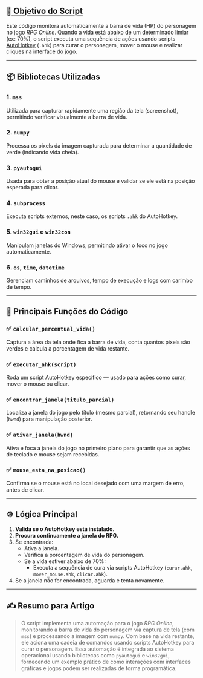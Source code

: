 ## 🎯[ **Objetivo do Script**](https://github.com/FranciscoWallison/Estudos---motorSO/blob/main/ferramentas/python/bot/Script.py)
Este código monitora automaticamente a barra de vida (HP) do personagem no jogo *RPG Online*. Quando a vida está abaixo de um determinado limiar (ex: 70%), o script executa uma sequência de ações usando scripts [AutoHotkey](https://www.autohotkey.com/) (`.ahk`) para curar o personagem, mover o mouse e realizar cliques na interface do jogo.

---

## 📦 **Bibliotecas Utilizadas**

### 1. **`mss`**
Utilizada para capturar rapidamente uma região da tela (screenshot), permitindo verificar visualmente a barra de vida.

### 2. **`numpy`**
Processa os pixels da imagem capturada para determinar a quantidade de verde (indicando vida cheia).

### 3. **`pyautogui`**
Usada para obter a posição atual do mouse e validar se ele está na posição esperada para clicar.

### 4. **`subprocess`**
Executa scripts externos, neste caso, os scripts `.ahk` do AutoHotkey.

### 5. **`win32gui` e `win32con`**
Manipulam janelas do Windows, permitindo ativar o foco no jogo automaticamente.

### 6. **`os`, `time`, `datetime`**
Gerenciam caminhos de arquivos, tempo de execução e logs com carimbo de tempo.

---

## 🔧 **Principais Funções do Código**

### ✅ `calcular_percentual_vida()`
Captura a área da tela onde fica a barra de vida, conta quantos pixels são verdes e calcula a porcentagem de vida restante.

### ✅ `executar_ahk(script)`
Roda um script AutoHotkey específico — usado para ações como curar, mover o mouse ou clicar.

### ✅ `encontrar_janela(titulo_parcial)`
Localiza a janela do jogo pelo título (mesmo parcial), retornando seu handle (`hwnd`) para manipulação posterior.

### ✅ `ativar_janela(hwnd)`
Ativa e foca a janela do jogo no primeiro plano para garantir que as ações de teclado e mouse sejam recebidas.

### ✅ `mouse_esta_na_posicao()`
Confirma se o mouse está no local desejado com uma margem de erro, antes de clicar.

---

## ⚙️ **Lógica Principal**

1. **Valida se o AutoHotkey está instalado**.
2. **Procura continuamente a janela do RPG.**
3. Se encontrada:
   - Ativa a janela.
   - Verifica a porcentagem de vida do personagem.
   - Se a vida estiver abaixo de 70%:
     - Executa a sequência de cura via scripts AutoHotkey (`curar.ahk`, `mover_mouse.ahk`, `clicar.ahk`).
4. Se a janela não for encontrada, aguarda e tenta novamente.

---

## ✍️ **Resumo para Artigo**

> O script implementa uma automação para o jogo *RPG Online*, monitorando a barra de vida do personagem via captura de tela (com `mss`) e processando a imagem com `numpy`. Com base na vida restante, ele aciona uma cadeia de comandos usando scripts AutoHotkey para curar o personagem. Essa automação é integrada ao sistema operacional usando bibliotecas como `pyautogui` e `win32gui`, fornecendo um exemplo prático de como interações com interfaces gráficas e jogos podem ser realizadas de forma programática.
